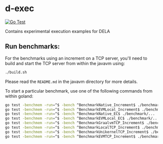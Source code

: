 # d-exec
[![Go Test](https://github.com/dedis/d-exec/actions/workflows/go_test.yml/badge.svg)](https://github.com/dedis/d-exec/actions/workflows/go_test.yml)

Contains experimental execution examples for DELA

## Run benchmarks:
For the benchmarks using an increment on a TCP server, you'll need to build and 
start the TCP server from within the javavm using:
   ```bash
   ./build.sh
   ```

Please read the `README.md` in the javavm directory for more details.

To start a particular benchmark, use one of the following commands from within goland:
```bash
go test -benchmem -run=^$ -bench ^BenchmarkNative_Increment$ ./benchmark/...
go test -benchmem -run=^$ -bench ^BenchmarkEVMLocal_Increment$ ./benchmark/...
go test -benchmem -run=^$ -bench ^BenchmarkNative_EC$ ./benchmark/...
go test -benchmem -run=^$ -bench ^BenchmarkEVMLocal_EC$ ./benchmark/...
go test -benchmem -run=^$ -bench ^BenchmarkGraalvmTCP_Increment$ ./benchmark/...
go test -benchmem -run=^$ -bench ^BenchmarkLocalTCP_Increment$ ./benchmark/...
go test -benchmem -run=^$ -bench ^BenchmarkUnikernelTCP_Increment$ ./benchmark/...
go test -benchmem -run=^$ -bench ^BenchmarkEVMTCP_Increment$ ./benchmark/...
```
